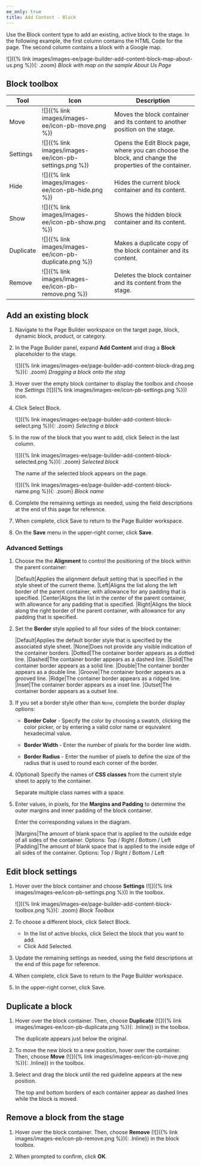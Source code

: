```yaml
---
ee_only: true
title: Add Content - Block
---
```


Use the Block content type to add an existing, active block to the stage. In the following example, the first column contains the HTML Code for the page. The second column contains a block with a Google map.

![]({% link images/images-ee/page-builder-add-content-block-map-about-us.png %}){: .zoom}
_Block with map on the sample About Us Page_

## Block toolbox

| Tool      | Icon     | Description   |
| --------- | -------- | ------------- |
| Move      | ![]({% link images/images-ee/icon-pb-move.png %}) | Moves the block container and its content to another position on the stage.                            |
| Settings  | ![]({% link images/images-ee/icon-pb-settings.png %}) | Opens the Edit Block page, where you can choose the block, and change the properties of the container. |
| Hide      | ![]({% link images/images-ee/icon-pb-hide.png %})  | Hides the current block container and its content. |
| Show      | ![]({% link images/images-ee/icon-pb-show.png %}) | Shows the  hidden block container and its content. |
| Duplicate | ![]({% link images/images-ee/icon-pb-duplicate.png %}) | Makes a duplicate copy of the block container and its content. |
| Remove    | ![]({% link images/images-ee/icon-pb-remove.png %}) | Deletes the block container and its content from the stage. |

## Add an existing block

1. Navigate to the Page Builder workspace on the target page, block, dynamic block, product, or category.

1. In the Page Builder panel, expand **Add Content** and drag a **Block** placeholder to the stage.

   ![]({% link images/images-ee/page-builder-add-content-block-drag.png %}){: .zoom}
   _Dragging a block onto the stag_

1. Hover over the empty block container to display the toolbox and choose the _Settings_ (![]({% link images/images-ee/icon-pb-settings.png %})) icon.

1. Click <span class="btn">Select Block</span>.

   ![]({% link images/images-ee/page-builder-add-content-block-select.png %}){: .zoom}
   _Selecting a block_

1. In the row of the block that you want to add, click <span class="btn">Select</span> in the last column.

   ![]({% link images/images-ee/page-builder-add-content-block-selected.png %}){: .zoom}
   _Selected block_

   The name of the selected block appears on the page.

   ![]({% link images/images-ee/page-builder-add-content-block-name.png %}){: .zoom}
   _Block name_

1. Complete the remaining settings as needed, using the field descriptions at the end of this page for reference.

1. When complete, click <span class="btn">Save</span> to return to the Page Builder workspace.

1. On the **Save** menu in the upper-right corner, click **Save**.

### Advanced Settings

1. Choose the the **Alignment** to control the positioning of the block within the parent container:

   |Default|Applies the alignment default setting that is specified in the style sheet of the current theme.
   |Left|Aligns the list along the left border of the parent container, with allowance for any padding that is specified.
   |Center|Aligns the list in the center of the parent container, with allowance for any padding that is specified.
   |Right|Aligns the block along the right border of the parent container, with allowance for any padding that is specified.

1. Set the **Border** style applied to all four sides of the block container:

   |Default|Applies the default border style that is specified by the associated style sheet.
   |None|Does not provide any visible indication of the container borders.
   |Dotted|The container border appears as a dotted line.
   |Dashed|The container border appears as a dashed line.
   |Solid|The container border appears as a solid line.
   |Double|The container border appears as a double line.
   |Groove|The container border appears as a grooved line.
   |Ridge|The container border appears as a ridged line.
   |Inset|The container border appears as a inset line.
   |Outset|The container border appears as a outset line.

1. If you set a border style other than `None`, complete the border display options:

   - **Border Color** - Specify the color by choosing a swatch, clicking the color picker, or by entering a valid color name or equivalent hexadecimal value.

   - **Border Width** - Enter the number of pixels for the border line width.

   - **Border Radius** - Enter the number of pixels to define the size of the radius that is used to round each corner of the border.

1. (Optional) Specify the names of **CSS classes** from the current style sheet to apply to the container.

   Separate multiple class names with a space.

1. Enter values, in pixels, for the **Margins and Padding** to determine the outer margins and inner padding of the block container.

   Enter the corresponding values in the diagram.

   |Margins|The amount of blank space that is applied to the outside edge of all sides of the container. Options: Top / Right / Bottom / Left
   |Padding|The amount of blank space that is applied to the inside edge of all sides of the container. Options: Top / Right / Bottom / Left

## Edit block settings

1. Hover over the block container and choose **Settings** (![]({% link images/images-ee/icon-pb-settings.png %})) in the toolbox.

   ![]({% link images/images-ee/page-builder-add-content-block-toolbox.png %}){: .zoom}
   _Block Toolbox_

1. To choose a different block, click <span class="btn">Select Block</span>.

   - In the list of active blocks, click <span class="btn">Select</span> the block that you want to add.
   - Click <span class="btn">Add Selected</span>.

1. Update the remaining settings as needed, using the field descriptions at the end of this page for reference.

1. When complete, click <span class="btn">Save</span> to return to the Page Builder workspace.

1. In the upper-right corner, click <span class="btn">Save</span>.

## Duplicate a block

1. Hover over the block container. Then, choose **Duplicate** (![]({% link images/images-ee/icon-pb-duplicate.png %}){: .Inline}) in the toolbox.

    The duplicate appears just below the original.

1. To move the new block to a new position, hover over the container. Then, choose **Move** (![]({% link images/images-ee/icon-pb-move.png %}){: .Inline}) in the toolbox.

1. Select and drag the block until the red guideline appears at the new position.

    The top and bottom borders of each container appear as dashed lines while the block is moved.

## Remove a block from the stage

1. Hover over the block container. Then, choose **Remove** (![]({% link images/images-ee/icon-pb-remove.png %}){: .Inline}) in the block toolbox.

1. When prompted to confirm, click **OK**.
